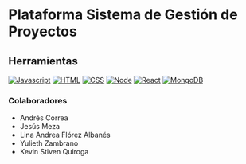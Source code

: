 # Plataforma Sistema de Gestión de Proyectos

## Herramientas

[![Javascript](https://img.shields.io/badge/JavaScript-F7DF1E?style=for-the-badge&logo=javascript&logoColor=black)](https://github.com/Ancorreapacheco/ProyectSony)
[![HTML](https://img.shields.io/badge/HTML5-E34F26?style=for-the-badge&logo=html5&logoColor=white)](https://github.com/Ancorreapacheco/ProyectSony)
[![CSS](https://img.shields.io/badge/CSS3-1572B6?style=for-the-badge&logo=css3&logoColor=white)](https://github.com/Ancorreapacheco/ProyectSony)
[![Node](https://img.shields.io/badge/Node.js-43853D?style=for-the-badge&logo=node.js&logoColor=white)](https://github.com/Ancorreapacheco/ProyectSony)
[![React](https://img.shields.io/badge/React-20232A?style=for-the-badge&logo=react&logoColor=61DAFB)](https://github.com/Ancorreapacheco/ProyectSony)
[![MongoDB](https://img.shields.io/badge/MongoDB-4EA94B?style=for-the-badge&logo=mongodb&logoColor=white)](https://github.com/Ancorreapacheco/ProyectSony)

### Colaboradores
* Andrés Correa
* Jesús Meza
* Lina Andrea Flórez Albanés
* Yulieth Zambrano
* Kevin Stiven Quiroga

